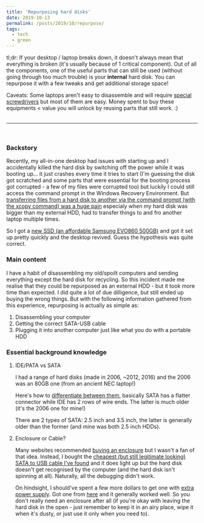```yaml
---
title: 'Repurposing hard disks'
date: 2019-10-13
permalink: /posts/2019/10/repurpose/
tags:
  - tech
  - green
---
```

 
tl;dr: If your desktop / laptop breaks down, it doesn't always mean that everything is broken (it's usually because of 1 critical component). Out of all the components, one of the useful parts that can still be used (without going through too much trouble) is your **internal** hard disk. You can repurpose it with a few tweaks and get additional storage space!  

Caveats: Some laptops aren't easy to disassemble and will require [special screwdrivers](https://en.wikipedia.org/wiki/Torx) but most of them are easy. Money spent to buy these equipments < value you will unlock by reusing parts that still work. :) 
<br><br>

---
<br>

### Backstory

Recently, my all-in-one desktop had issues with starting up and I accidentally killed the hard disk by switching off the power while it was booting up... it just crashes every time it tries to start (I'm guessing the disk got scratched and some parts that were essential for the booting process got corrupted - a few of my files were corrupted too) but luckily I could still access the command prompt in the Windows Recovery Environment. But [transferring files from a hard disk to another via the command prompt (with the xcopy command) was a huge pain](https://support.microsoft.com/en-us/help/323007/how-to-copy-a-folder-to-another-folder-and-retain-its-permissions) especialy when my hard disk was bigger than my external HDD, had to transfer things to and fro another laptop multiple times.

So I got a [new SSD (an affordable Samsung EVO860 500GB)](https://www.courts.com.sg/samsung-mz-76e500bw-2-5in-860-evo-500gb-ssd-internal-ssd-ip137598) and got it set up pretty quickly and the desktop revived. Guess the hypothesis was quite correct. 

### Main content

I have a habit of disassembling my old/spoilt computers and sending everything except the hard disk for recycling. So this incident made me realise that they could be repurposed as an external HDD - but it took more time than expected. I did quite a lot of due dilligence, but still ended up buying the wrong things. But with the following information gathered from this experience, repurposing is actually as simple as:

1. Disassembling your computer
2. Getting the correct SATA-USB cable 
3. Plugging it into another computer just like what you do with a portable HDD

### Essential background knowledge

1. IDE/PATA vs SATA

    I had a range of hard disks (made in 2006, ~2012, 2016) and the 2006 was an 80GB one (from an ancient NEC laptop!)

    Here's how to [differentiate between them](https://www.reclaime.com/library/how-to-tell-ide-from-sata.aspx), basically SATA has a flatter connector while IDE has 2 rows of wire ends. The latter is much older (it's the 2006 one for mine!)

    There are 2 types of SATA: 2.5 inch and 3.5 inch, the latter is generally older than the former (and mine was both 2.5 inch HDDs).

2. Enclosure or Cable? 

    Many websites recommended [buying an enclosure](https://www.howtogeek.com/268249/how-to-turn-an-old-hard-drive-into-an-external-drive/) but I wasn't a fan of that idea. Instead, I bought the [cheapest (but still legitimate looking) SATA to USB cable I've found](https://www.qoo10.sg/item/USB-3-0-TO-2-5-INCH-SATA-CABLE-CONVERTER-ADAPTER-HARD-DISK-6/603602163?banner_no=1305330) and it does light up but the hard disk doesn't get recognised by the computer (and the hard disk isn't spinning at all). Naturally, all the debugging didn't work. 

    On hindsight, I should've spent a few more dollars to get one with [extra power supply](https://superuser.com/questions/1372617/can-a-sata-to-usb-cable-run-a-sata-hard-disk-off-a-usb-port). Got one from [here](https://www.lazada.sg/products/free-uk-power-adapterugreen-sata-to-usb-adapter-usb-30-20-cable-to-sata-converter-for-samsung-seagate-wd-25-35-hdd-ssd-hard-disk-usb-sata-adapter-uk-plug-intl-i6393383-s8040426.html) and it generally worked well. So you don't really need an enclosure after all (if you're okay with leaving the hard disk in the open - just remember to keep it in an airy place, wipe it when it's dusty, or just use it only when you need to).
